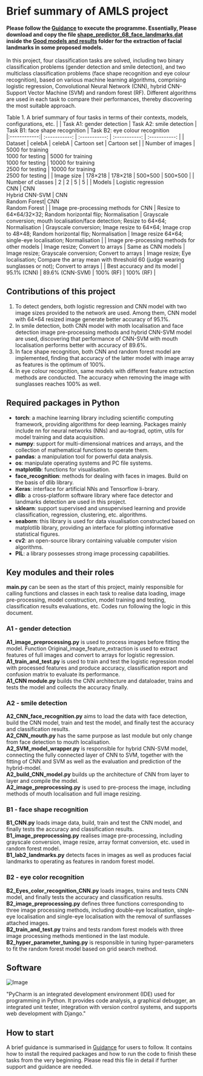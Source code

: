 # Brief summary of AMLS project
**Please follow the [Guidance](https://github.com/zciccs3/-zciccs3-AMLS_assignment22_23/blob/main/Guidance.md) to execute the programme. Essentially, Please download and copy the file [shape_predictor_68_face_landmarks.dat](https://www.kaggle.com/datasets/sergiovirahonda/shape-predictor-68-face-landmarksdat?resource=download) inside the [Good models and results](https://github.com/zciccs3/-zciccs3-AMLS_assignment22_23/tree/main/Good%20models%20and%20results) folder for the extraction of facial landmarks in some proposed models.** <br/><br/>In this project, four classification tasks are solved, including two binary classification problems (gender detection and smile detection), and two multiclass classification problems (face shape recognition and eye colour recognition), based on various machine learning algorithms, comprising logistic regression, Convolutional Neural Network (CNN), hybrid CNN-Support Vector Machine (SVM) and random forest (RF). Different algorithms are used in each task to compare their performances, thereby discovering the most suitable approach. 

Table 1. A brief summary of four tasks in terms of their contexts, models, configurations, etc.
|          | Task A1: gender detection    | Task A2: smile detection     | Task B1: face shape recognition | Task B2: eye colour recognition  
|:------------:| :-----------: | :-----------: | :-----------: | :-----------: |
| Dataset    |   celebA    |   celebA   |   Cartoon set   |   Cartoon set    |
| Number of images | 5000 for training <br/> 1000 for testing  | 5000 for training <br/> 1000 for testing  | 10000 for training <br/> 2500 for testing  |   10000 for training <br/> 2500 for testing  |
| Image size | 178×218  | 178×218 | 500×500 | 500×500 |
| Number of classes | 2  | 2 | 5 | 5 |
| Models | Logistic regression <br/> CNN | CNN <br/> Hybrid CNN-SVM | CNN <br/> Random Forest| CNN <br/> Random Forest |
| Image pre-processing methods for CNN | Resize to 64×64/32×32; Random horizontal flip; Normalisation | Grayscale conversion; mouth localisation/face detection; Resize to 64×64; Normalisation | Grayscale conversion; Image resize to 64×64; Image crop to 48×48; Random horizontal flip; Normalisation | Image resize 64×64; single-eye localisation; Normalisation |
| Image pre-processing methods for other models | Image resize; Convert to arrays | Same as CNN models | Image resize; Grayscale conversion; Convert to arrays | Image resize; Eye localisation; Compare the array mean with threshold 60 (judge wearing sunglasses or not); Convert to arrays |
| Best accuracy and its model | 95.1% (CNN)  | 89.6% (CNN-SVM) | 100% (RF) | 100% (RF) |

## Contributions of this project
1) To detect genders, both logistic regression and CNN model with two image sizes provided to the network are used. Among them, CNN model with 64×64 resized image generate better accuracy of 95.1%. 
2) In smile detection, both CNN model with moth localisation and face detection image pre-processing methods and hybrid CNN-SVM model are used, discovering that performance of CNN-SVM with mouth localisation performs better with accuracy of 89.6%. 
3) In face shape recognition, both CNN and random forest model are implemented, finding that accuracy of the latter model with image array as features is the optimum of 100%. 
4) In eye colour recognition, same models with different feature extraction methods are conducted. The accuracy when removing the image with sunglasses reaches 100% as well.

## Required packages in Python
* **torch**: a machine learning library including scientific computing framework, providing algorithms for deep learning. Packages mainly include nn for neural networks (NNs) and au-tograd, optim, utils for model training and data acquisition.
* **numpy**: support for multi-dimensional matrices and arrays, and the collection of mathematical functions to operate them.
* **pandas**: a manipulation tool for powerful data analysis.
* **os**: manipulate operating systems and PC file systems.
* **matplotlib**: functions for visualisation.
* **face_recognition**: methods for dealing with faces in images. Build on the basis of dlib library.
* **Keras**: interface for artificial NNs and Tensorflow li-brary.
* **dlib**: a cross-platform software library where face detector and landmarks detection are used in this project.
* **sklearn**: support supervised and unsupervised learning and provide classification, regression, clustering, etc. algorithms.
* **seaborn**: this library is used for data visualisation constructed based on matplotlib library, providing an interface for plotting informative statistical figures.
* **cv2**: an open-source library containing valuable computer vision algorithms.
* **PIL**: a library possesses strong image processing capabilities.

## Key modules and their roles
**main.py** can be seen as the start of this project, mainly responsible for calling functions and classes in each task to realise data loading, image pre-processing, model construction, model training and testing, classification results evaluations, etc. Codes run following the logic in this document. 

### A1 - gender detection

**A1_image_preprocessing.py** is used to process images before fitting the model. Function Original_image_feature_extraction is used to extract features of full images and convert to arrays for logistic regression. <br/>
**A1_train_and_test.py** is used to train and test the logistic regression model with processed features and produce accuracy, classification report and confusion matrix to evaluate its performance. <br/>
**A1_CNN module.py** builds the CNN architecture and dataloader, trains and tests the model and collects the accuracy finally. <br/>

### A2 - smile detection

**A2_CNN_face_recognition.py** aims to load the data with face detection, build the CNN model, train and test the model, and finally test the accuracy and classification results.<br/>
**A2_CNN_mouth.py** has the same purpose as last module but only change from face detection to mouth localisation. <br/>
**A2_SVM_model_wrapper.py** is responsible for hybrid CNN-SVM model, connecting the fully connected layer of CNN to SVM, together with the fitting of CNN and SVM as well as the evaluation and prediction of the hybrid-model. <br/>
**A2_build_CNN_model.py** builds up the architecture of CNN from layer to layer and compile the model. <br/>
**A2_image_preprocessing.py** is used to pre-process the image, including methods of mouth localisation and full image resizing. <br/>

### B1 - face shape recognition

**B1_CNN.py** loads image data, build, train and test the CNN model, and finally tests the accuracy and classification results. <br/>
**B1_image_preprocessing.py** realises image pre-processing, including grayscale conversion, image resize, array format conversion, etc. used in random forest model. <br/>
**B1_lab2_landmarks.py** detects faces in images as well as produces facial landmarks to operating as features in random forest model. <br/>

### B2 - eye color recognition

**B2_Eyes_color_recognition_CNN.py** loads images, trains and tests CNN model, and finally tests the accuracy and classification results. <br/>
**B2_image_preprocessing.py** defines three functions corresponding to three image processing methods, including double-eye localisation, single-eye localisation and single-eye localisation with the removal of sunflasses attached images. <br/>
**B2_train_and_test.py** trains and tests random forest models with three image processing methods mentioned in the last module. <br/>
**B2_hyper_parameter_tuning.py** is responsible in tuning hyper-parameters to fit the random forest model based on grid search method. <br/>

## Software

![Image](https://github.com/zciccs3/-zciccs3-AMLS_assignment22_23/blob/main/Figures/Pycharm%20logo.png)

"PyCharm is an integrated development environment (IDE) used for programming in Python. It provides code analysis, a graphical debugger, an integrated unit tester, integration with version control systems, and supports web development with Django."

## How to start

A brief guidance is summarised in [Guidance](https://github.com/zciccs3/-zciccs3-AMLS_assignment22_23/blob/main/Guidance.md) for users to follow. It contains how to install the required packages and how to run the code to finish these tasks from the very beginning. Please read this file in detail if further support and guidance are needed. 
